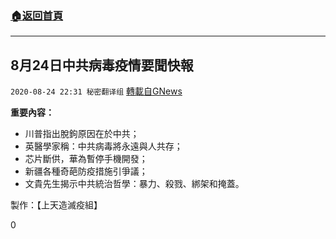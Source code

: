 ###  [:house:返回首頁](https://github.com/ourhimalayas/txt)
---

## 8月24日中共病毒疫情要聞快報
`2020-08-24 22:31 秘密翻译组` [轉載自GNews](https://gnews.org/zh-hant/315418/)

**重要內容：**

- 川普指出脫鉤原因在於中共；
- 英醫學家稱：中共病毒將永遠與人共存；
- 芯片斷供，華為暫停手機開發；
- 新疆各種奇葩防疫措施引爭議；
- 文貴先生揭示中共統治哲學：暴力、殺戮、綁架和掩蓋。




製作：【上天造滅疫組】

0
